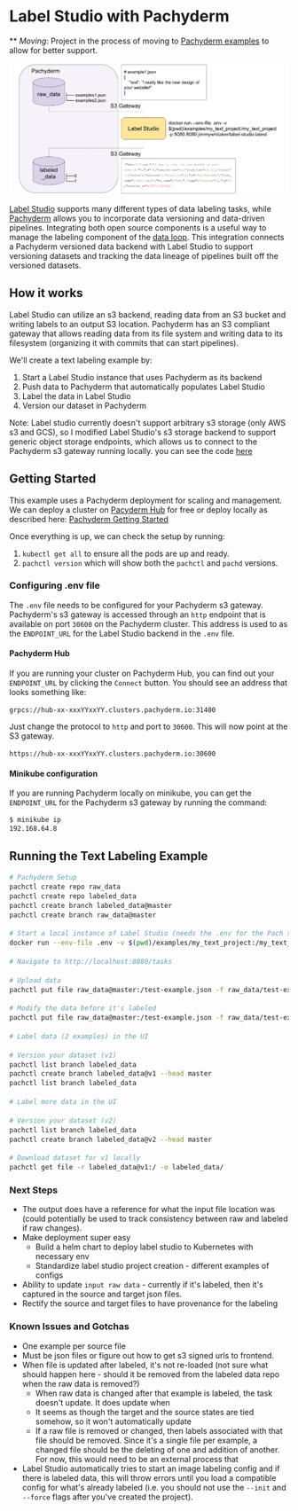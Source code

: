 # Label Studio with Pachyderm
** *Moving*: Project in the process of moving to [Pachyderm examples](https://github.com/pachyderm/examples/tree/master/label-studio) to allow for better support. 
<p align="center">
	<img src='images/ls_p_integration.jpg' width='800' title='Pachyderm'>
</p>

[Label Studio](https://labelstud.io/) supports many different types of data labeling tasks, while [Pachyderm](https://www.pachyderm.com/) allows you to incorporate data versioning and data-driven pipelines. Integrating both open source components is a useful way to manage the labeling component of the [data loop](https://jimmymwhitaker.medium.com/completing-the-machine-learning-loop-e03c784eaab4). This integration connects a Pachyderm versioned data backend with Label Studio to support versioning datasets and tracking the data lineage of pipelines built off the versioned datasets.

## How it works

Label Studio can utilize an s3 backend, reading data from an S3 bucket and writing labels to an output S3 location. Pachyderm has an S3 compliant gateway that allows reading data from its file system and writing data to its filesystem (organizing it with commits that can start pipelines).

We'll create a text labeling example by:

1. Start a Label Studio instance that uses Pachyderm as its backend
2. Push data to Pachyderm that automatically populates Label Studio
3. Label the data in Label Studio
4. Version our dataset in Pachyderm

Note: Label studio currently doesn't support arbitrary s3 storage (only AWS s3 and GCS), so I modified Label Studio's s3 storage backend to support generic object storage endpoints, which allows us to connect to the Pachyderm s3 gateway running locally. you can see the code [here](label_studio/storage/s3.py)

## Getting Started
This example uses a Pachyderm deployment for scaling and management. We can deploy a cluster on [Pacyderm Hub](hub.pachyderm.com) for free or deploy locally as described here: [Pachyderm Getting Started](https://docs.pachyderm.com/latest/getting_started/)

Once everything is up, we can check the setup by running: 
1. `kubectl get all` to ensure all the pods are up and ready. 
2. `pachctl version` which will show both the `pachctl` and `pachd` versions.

### Configuring .env file
The `.env` file needs to be configured for your Pachyderm s3 gateway. Pachyderm's s3 gateway is accessed through an `http` endpoint that is available on port `30600` on the Pachyderm cluster. This address is used to as the `ENDPOINT_URL` for the Label Studio backend in the `.env` file. 

#### Pachyderm Hub
If you are running your cluster on Pachyderm Hub, you can find out your `ENDPOINT_URL` by clicking the `Connect` button. You should see an address that looks something like: 

`grpcs://hub-xx-xxxYYxxYY.clusters.pachyderm.io:31400`

Just change the protocol to `http` and port to `30600`. This will now point at the S3 gateway. 

`https://hub-xx-xxxYYxxYY.clusters.pachyderm.io:30600`


#### Minikube configuration
If you are running Pachyderm locally on minikube, you can get the `ENDPOINT_URL` for the Pachyderm s3 gateway by running the command:

```
$ minikube ip
192.168.64.8
```

<!-- ## Creating a new project
A new project requires creating a new configuration (see some of the [examples](examples/)). Creating a new project with Label Studio can be done by from the command line. We'll use the Docker image that we created to do this, adding the `--init` flag which will create the project. 

```shell
docker run --env-file .env -v $(pwd)/examples/my_new_project:/my_new_project -p 8080:8080 --entrypoint=label-studio jimmywhitaker/label-studio:latest start /my_new_project/ --source s3 --source-path master.raw_data --target s3-completions --target-path master.labeled_data --input-format=image --template image_bbox --source-params "{\"use_blob_urls\": false, \"regex\": \".*\"}"

``` -->

## Running the Text Labeling Example

``` bash
# Pachyderm Setup
pachctl create repo raw_data
pachctl create repo labeled_data
pachctl create branch labeled_data@master
pachctl create branch raw_data@master

# Start a local instance of Label Studio (needs the .env for the Pach s3 gateway)
docker run --env-file .env -v $(pwd)/examples/my_text_project:/my_text_project -p 8080:8080 jimmywhitaker/label-studio:latest

# Navigate to http://localhost:8080/tasks

# Upload data
pachctl put file raw_data@master:/test-example.json -f raw_data/test-example.json --split json --target-file-datums 1

# Modify the data before it's labeled
pachctl put file raw_data@master:/test-example.json -f raw_data/test-example2.json --split json --target-file-datums 1 --overwrite

# Label data (2 examples) in the UI

# Version your dataset (v1)
pachctl list branch labeled_data
pachctl create branch labeled_data@v1 --head master
pachctl list branch labeled_data

# Label more data in the UI

# Version your dataset (v2)
pachctl list branch labeled_data
pachctl create branch labeled_data@v2 --head master

# Download dataset for v1 locally
pachctl get file -r labeled_data@v1:/ -o labeled_data/

```

### Next Steps

* The output does have a reference for what the input file location was (could potentially be used to track consistency between raw and labeled if raw changes).
* Make deployment super easy
  * Build a helm chart to deploy label studio to Kubernetes with necessary env 
  * Standardize label studio project creation - different examples of configs
* Ability to update `input raw data` - currently if it's labeled, then it's captured in the source and target json files. 
* Rectify the source and target files to have provenance for the labeling


### Known Issues and Gotchas 

* One example per source file 
* Must be json files or figure out how to get s3 signed urls to frontend. 
* When file is updated after labeled, it's not re-loaded (not sure what should happen here - should it be removed from the labeled data repo when the raw data is removed?)
  * When raw data is changed after that example is labeled, the task doesn't update. It does update when 
  * It seems as though the target and the source states are tied somehow, so it won't automatically update
  * If a raw file is removed or changed, then labels associated with that file should be removed. Since it's a single file per example, a changed file should be the deleting of one and addition of another. For now, this would need to be an external process that 
* Label Studio automatically tries to start an image labeling config and if there is labeled data, this will throw errors until you load a compatible config for what's already labeled (i.e. you should not use the `--init` and `--force` flags after you've created the project).

